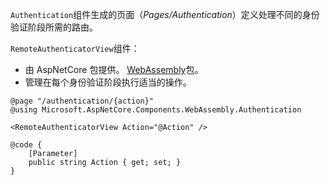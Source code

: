`Authentication`组件生成的页面（*Pages/Authentication*）定义处理不同的身份验证阶段所需的路由。

`RemoteAuthenticatorView`组件：

* 由 AspNetCore 包提供。 [WebAssembly](https://www.nuget.org/packages/Microsoft.AspNetCore.Components.WebAssembly.Authentication/)包。
* 管理在每个身份验证阶段执行适当的操作。

```razor
@page "/authentication/{action}"
@using Microsoft.AspNetCore.Components.WebAssembly.Authentication

<RemoteAuthenticatorView Action="@Action" />

@code {
    [Parameter]
    public string Action { get; set; }
}
```
